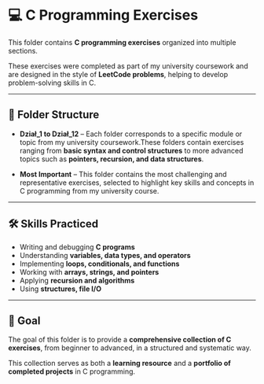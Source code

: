 # 💻 C Programming Exercises

This folder contains **C programming exercises** organized into multiple sections. 

These exercises were completed as part of my university coursework and are designed in the style of **LeetCode problems**, helping to develop problem-solving skills in C.

---

## 📂 Folder Structure

- **Dział_1 to Dział_12** – Each folder corresponds to a specific module or topic from my university coursework.These folders contain exercises ranging from **basic syntax and control structures** to more advanced topics such as **pointers, recursion, and data structures**.  

- **Most Important** – This folder contains the most challenging and representative exercises, selected to highlight key skills and concepts in C programming from my university course.

---

## 🛠️ Skills Practiced
- Writing and debugging **C programs**  
- Understanding **variables, data types, and operators**  
- Implementing **loops, conditionals, and functions**  
- Working with **arrays, strings, and pointers**  
- Applying **recursion and algorithms**  
- Using **structures, file I/O**  

---

## 🎯 Goal
The goal of this folder is to provide a **comprehensive collection of C exercises**, from beginner to advanced, in a structured and systematic way. 

This collection serves as both a **learning resource** and a **portfolio of completed projects** in C programming.
